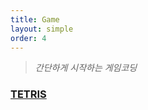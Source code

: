 ```yaml
---
title: Game 
layout: simple
order: 4
---
```


> *간단하게 시작하는 게임코딩*



### [TETRIS](/game/title/tetris/tetris)
